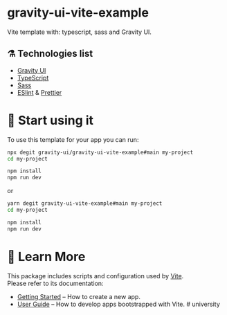 # gravity-ui-vite-example

Vite template with: typescript, sass and Gravity UI.

## ⚗️ Technologies list

- [Gravity UI](https://gravity-ui.com/)
- [TypeScript](https://www.typescriptlang.org/)
- [Sass](https://sass-lang.com/)
- [ESlint](https://eslint.org/) & [Prettier](https://prettier.io/)

# 🚀 Start using it

To use this template for your app you can run:

```sh
npx degit gravity-ui/gravity-ui-vite-example#main my-project
cd my-project

npm install
npm run dev
```

or

```sh
yarn degit gravity-ui-vite-example#main my-project
cd my-project

npm install
npm run dev
```

# 📖 Learn More

This package includes scripts and configuration used by [Vite](https://vitejs.dev/).\
Please refer to its documentation:

- [Getting Started](https://vitejs.dev/guide/) – How to create a new app.
- [User Guide](https://vitejs.dev/) – How to develop apps bootstrapped with Vite.
#   u n i v e r s i t y  
 